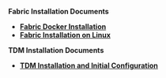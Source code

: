 <strong>Fabric Installation Documents<strong>

<ul>      
<li><a href="/articles/98_maintenance_and_operational/Installations/Docker/Fabric/README.md">Fabric Docker Installation</a></li>
<li><a href="/articles/98_maintenance_and_operational/Installations/Linux/02_Fabric_7.x.x_Setup.md">Fabric Installation on Linux</a></li>
</ul>

<strong>TDM Installation Documents<strong>
<ul>      
<li><a href="/articles/98_maintenance_and_operational/Installations/Linux/01_tdm_installation.md">TDM Installation and Initial Configuration</a></li>
</ul>
